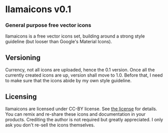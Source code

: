 # llamaicons v0.1
### General purpose free vector icons

llamaicons is a free vector icons set, building around a strong style guideline (but looser than Google's Material Icons).

<!--
## Contributing

Contributions are very welcomed and quite encouraged. The basic idea behind the icon set is that one day it will become a giant repository of high quality icons, 4K ready and "pixel perfect", that any developer can use to create it's interface or graphics.

Inside the [Guides](https://github.com/teddynecsoiu/llamaicons/tree/master/guides) folder you can find the three grids upon witch any icon is build. To start adding your own icons, fork this project and visit [Getting started](https://github.com/teddynecsoiu/llamaicons/wiki/Getting-started) wiki page for a intro on style guideline.
-->

## Versioning

Currency, not all icons are uploaded, hence the 0.1 version. Once all the currently created icons are up, version shall move to 1.0.  Before that, I need to make sure that the icons abide by my own style guideline. 

## Licensing
llamaicons are licensed  under CC-BY license. See [the license](http://creativecommons.org/licenses/by/4.0/) for details. You can remix and re-share these icons and documentation in your products. Crediting the author is not required but greatly appreciated. I only ask you don't re-sell the icons themselves.


